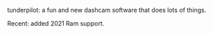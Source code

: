 tunderpilot: a fun and new dashcam software that does lots of things.

Recent: added 2021 Ram support. 
